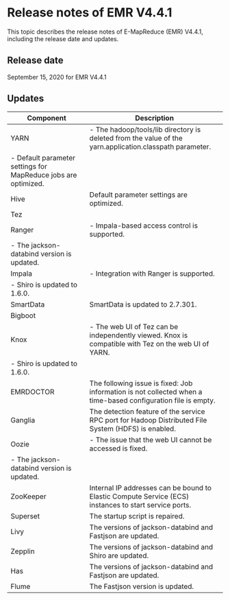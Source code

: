 # Release notes of EMR V4.4.1

This topic describes the release notes of E-MapReduce \(EMR\) V4.4.1, including the release date and updates.

## Release date

September 15, 2020 for EMR V4.4.1

## Updates

|Component|Description|
|---------|-----------|
|YARN|-   The hadoop/tools/lib directory is deleted from the value of the yarn.application.classpath parameter.
-   Default parameter settings for MapReduce jobs are optimized. |
|Hive|Default parameter settings are optimized.|
|Tez|
|Ranger|-   Impala-based access control is supported.
-   The jackson-databind version is updated. |
|Impala|-   Integration with Ranger is supported.
-   Shiro is updated to 1.6.0. |
|SmartData|SmartData is updated to 2.7.301.|
|Bigboot|
|Knox|-   The web UI of Tez can be independently viewed. Knox is compatible with Tez on the web UI of YARN.
-   Shiro is updated to 1.6.0. |
|EMRDOCTOR|The following issue is fixed: Job information is not collected when a time-based configuration file is empty.|
|Ganglia|The detection feature of the service RPC port for Hadoop Distributed File System \(HDFS\) is enabled.|
|Oozie|-   The issue that the web UI cannot be accessed is fixed.
-   The jackson-databind version is updated. |
|ZooKeeper|Internal IP addresses can be bound to Elastic Compute Service \(ECS\) instances to start service ports.|
|Superset|The startup script is repaired.|
|Livy|The versions of jackson-databind and Fastjson are updated.|
|Zepplin|The versions of jackson-databind and Shiro are updated.|
|Has|The versions of jackson-databind and Fastjson are updated.|
|Flume|The Fastjson version is updated.|

